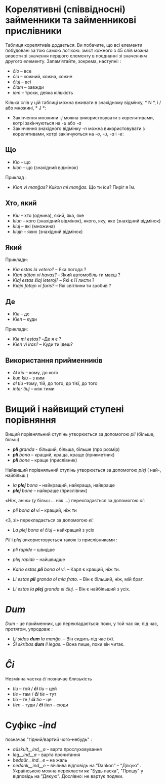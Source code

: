 # Корелятивні (співвідносні) займенники та займенникові прислівники

Таблиця корелятивів додається. Ви побачите, що всі елементи побудовані за тою самою логікою: зміст кожного з 45 слів можна вивести зі значення першого елементу в поєднанні зі значенням другого елементу. Запам’ятайте, зокрема, наступні: :

- *ĉio*  – все
- *ĉiu*  – кожний, кожна, кожне
- *ĉiuj*  – всі
- *ĉiam* – завжди
- *iom* –  трохи, деяка кількість

Кілька слів у цій таблиці можна вживати в знахідному відмінку, * N *, і / або множині, * J *:

- Закінчення множини *-j* можна використовувати з корелятивами, котрі закінчуються на *-u* або *-a*
- Закінчення знахідного відмінку *-n* можна використовувати з корелятивами, котрі закінчуються на *-o*, *-u*, *-a* і *-e*:


## Що 

- *Kio* – що
- *kion* – що (знахідний відмінок)

Приклад :

- *Kion vi manĝas? Kukon mi manĝas.* Що ти їси? Пиріг я їм.

## Хто, який

- *Kiu* – хто (однина), який, яка, яке
- *kiun* – кого (знахідний відмінок), якого, яку, яке (знахідний відмінок)
- *kiuj* – які (множина)
- *kiujn* – яких (знахідний відмінок)

## Який

Приклади:

- *Kia estas la vetero?* – Яка погода ?
- *Kian aŭton vi havas?* – Який автомобіль ти маєш ?
- *Kiaj estas ŝiaj leteroj?* – Які є її листи ?
- *Kiajn fotojn vi faris?* – Які світлини ти зробив ?

## Де

- *Kie* – де
- *Kien* – куди

Приклади:

- *Kie mi estas?* –Де я є ?
- *Kien vi iras?* – Куди ти ідеш?

## Використання прийменників

- *Al kiu* – кому, до кого
- *kun kiu* – з ким
- *al tiu* –тому, тій, до того, до тієї, до того
- *inter tiuj* – між тими

# Вищий і найвищий ступені порівняння

Вищий порівняльний ступінь утворюється за допомогою *pli* (більше, більш)

- *__pli__ granda* - більший, більша, більше (про розмір)
- *__pli__ bona* – кращий, краща, краще (прикметник)
- *__pli__ bone* – краще (прислівник)

Найвищий порівняльний ступінь утворюється за допомогою *plej* ( най-, найбільш )

- *la __plej__ bona* – найкращий, найкраща, найкраще
- *__plej__ bone* – найкраще (прислівник)

«Ніж, аніж» (у більш … ніж …) перекладається за допомогою *ol*:

- *pli bona __ol__ vi* – кращий, ніж ти

«З, зі» перекладається за допомогою *el*: 

- *La plej bona el ĉiuj* – найкращий з усіх

*Pli* і *plej* використовується також із прислівниками :

- *pli rapide* – швидше
- *plej rapide* – найшвидше


- *Karlo estas __pli__ bona ol vi.* – Карл є кращий, ніж ти.
- *Li estas __pli__ granda ol mia frato.* – Він є більший, ніж, мій брат.
- *Li estas la __plej__ granda el ĉiuj.* – Він є найбільший з усіх.

# *Dum*  

*Dum* - це прийменник, що перекладається: поки, у той час як; під час, протягом, упродовж :

- *Li sidas __dum__ la manĝo.* – Він сидить під час їжї.
- *Ŝi skribas __dum__ li legas.* – Вона пише, поки він читає.



# *Ĉi*

Незмінна частка *ĉi* позначає близькість

- *tiu* – той      / *__ĉi__ tiu* – цей
- *tie* – там       / *__ĉi__ tie* – тут
- *tio* – те / *__ĉi__ tio* – це
- *tien* – туди   / *__ĉi__ tien* – сюди

# Суфікс *-ind*

позначає "гідний/вартий чого-небудь" :

- *aŭskult__ind__a* – варта прослуховування
- *leg__ind__a* – варта прочитання
- *bedaŭr__ind__e* – на жаль
- *nedank__ind__e* – вічлива відповідь на “Dankon” – “Дякую” . Українською можна перекласти як "Будь ласка", "Прошу" у відповідь на "Дякую". Дослівно: не вартує подяки. 

 
